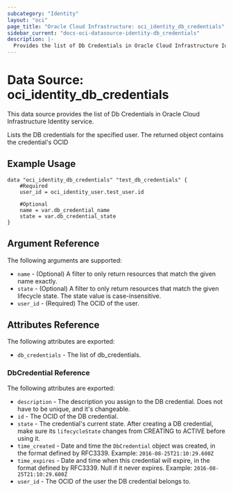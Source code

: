 ```yaml
---
subcategory: "Identity"
layout: "oci"
page_title: "Oracle Cloud Infrastructure: oci_identity_db_credentials"
sidebar_current: "docs-oci-datasource-identity-db_credentials"
description: |-
  Provides the list of Db Credentials in Oracle Cloud Infrastructure Identity service
---
```


# Data Source: oci_identity_db_credentials
This data source provides the list of Db Credentials in Oracle Cloud Infrastructure Identity service.

Lists the DB credentials for the specified user. The returned object contains the credential's OCID


## Example Usage

```hcl
data "oci_identity_db_credentials" "test_db_credentials" {
	#Required
	user_id = oci_identity_user.test_user.id

	#Optional
	name = var.db_credential_name
	state = var.db_credential_state
}
```

## Argument Reference

The following arguments are supported:

* `name` - (Optional) A filter to only return resources that match the given name exactly. 
* `state` - (Optional) A filter to only return resources that match the given lifecycle state.  The state value is case-insensitive. 
* `user_id` - (Required) The OCID of the user.


## Attributes Reference

The following attributes are exported:

* `db_credentials` - The list of db_credentials.

### DbCredential Reference

The following attributes are exported:

* `description` - The description you assign to the DB credential. Does not have to be unique, and it's changeable.
* `id` - The OCID of the DB credential.
* `state` - The credential's current state. After creating a DB credential, make sure its `lifecycleState` changes from CREATING to ACTIVE before using it. 
* `time_created` - Date and time the `DbCredential` object was created, in the format defined by RFC3339.  Example: `2016-08-25T21:10:29.600Z` 
* `time_expires` - Date and time when this credential will expire, in the format defined by RFC3339. Null if it never expires.  Example: `2016-08-25T21:10:29.600Z` 
* `user_id` - The OCID of the user the DB credential belongs to.


